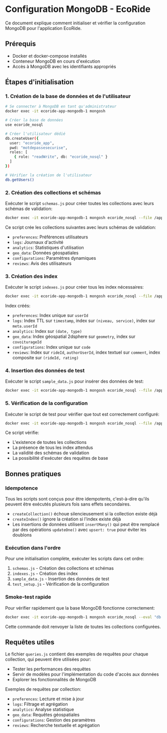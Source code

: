 # Configuration MongoDB - EcoRide

Ce document explique comment initialiser et vérifier la configuration MongoDB pour l'application EcoRide.

## Prérequis

- Docker et docker-compose installés
- Conteneur MongoDB en cours d'exécution
- Accès à MongoDB avec les identifiants appropriés

## Étapes d'initialisation

### 1. Création de la base de données et de l'utilisateur

```bash
# Se connecter à MongoDB en tant qu'administrateur
docker exec -it ecoride-app-mongodb-1 mongosh

# Créer la base de données
use ecoride_nosql

# Créer l'utilisateur dédié
db.createUser({
  user: "ecoride_app",
  pwd: "motdepassesecurise",
  roles: [
    { role: "readWrite", db: "ecoride_nosql" }
  ]
})

# Vérifier la création de l'utilisateur
db.getUsers()
```

### 2. Création des collections et schémas

Exécuter le script `schemas.js` pour créer toutes les collections avec leurs schémas de validation:

```bash
docker exec -it ecoride-app-mongodb-1 mongosh ecoride_nosql --file /app/backend/database/mongodb/schemas.js
```

Ce script crée les collections suivantes avec leurs schémas de validation:
- `preferences`: Préférences utilisateurs
- `logs`: Journaux d'activité
- `analytics`: Statistiques d'utilisation
- `geo_data`: Données géospatiales
- `configurations`: Paramètres dynamiques
- `reviews`: Avis des utilisateurs

### 3. Création des index

Exécuter le script `indexes.js` pour créer tous les index nécessaires:

```bash
docker exec -it ecoride-app-mongodb-1 mongosh ecoride_nosql --file /app/backend/database/mongodb/indexes.js
```

Index créés:
- `preferences`: Index unique sur `userId`
- `logs`: Index TTL sur `timestamp`, index sur `(niveau, service)`, index sur `meta.userId`
- `analytics`: Index sur `(date, type)`
- `geo_data`: Index géospatial 2dsphere sur `geometry`, index sur `covoiturageId`
- `configurations`: Index unique sur `code`
- `reviews`: Index sur `rideId`, `authorUserId`, index textuel sur `comment`, index composite sur `(rideId, rating)`

### 4. Insertion des données de test

Exécuter le script `sample_data.js` pour insérer des données de test:

```bash
docker exec -it ecoride-app-mongodb-1 mongosh ecoride_nosql --file /app/backend/database/mongodb/sample_data.js
```

### 5. Vérification de la configuration

Exécuter le script de test pour vérifier que tout est correctement configuré:

```bash
docker exec -it ecoride-app-mongodb-1 mongosh ecoride_nosql --file /app/backend/database/mongodb/test_setup.js
```

Ce script vérifie:
- L'existence de toutes les collections
- La présence de tous les index attendus
- La validité des schémas de validation
- La possibilité d'exécuter des requêtes de base

## Bonnes pratiques

### Idempotence

Tous les scripts sont conçus pour être idempotents, c'est-à-dire qu'ils peuvent être exécutés plusieurs fois sans effets secondaires.

- `createCollection()` échoue silencieusement si la collection existe déjà
- `createIndex()` ignore la création si l'index existe déjà
- Les insertions de données utilisent `insertMany()` qui peut être remplacé par des opérations `updateOne()` avec `upsert: true` pour éviter les doublons

### Exécution dans l'ordre

Pour une initialisation complète, exécuter les scripts dans cet ordre:
1. `schemas.js` - Création des collections et schémas
2. `indexes.js` - Création des index
3. `sample_data.js` - Insertion des données de test
4. `test_setup.js` - Vérification de la configuration

### Smoke-test rapide

Pour vérifier rapidement que la base MongoDB fonctionne correctement:

```bash
docker exec -it ecoride-app-mongodb-1 mongosh ecoride_nosql --eval "db.getCollectionNames()"
```

Cette commande doit renvoyer la liste de toutes les collections configurées.

## Requêtes utiles

Le fichier `queries.js` contient des exemples de requêtes pour chaque collection, qui peuvent être utilisées pour:
- Tester les performances des requêtes
- Servir de modèles pour l'implémentation du code d'accès aux données
- Explorer les fonctionnalités de MongoDB

Exemples de requêtes par collection:
- `preferences`: Lecture et mise à jour
- `logs`: Filtrage et agrégation
- `analytics`: Analyse statistique
- `geo_data`: Requêtes géospatiales
- `configurations`: Gestion des paramètres
- `reviews`: Recherche textuelle et agrégation 
